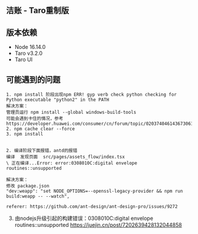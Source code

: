 ## 洁账 - Taro重制版

## 版本依赖
- Node 16.14.0
- Taro v3.2.0
- Taro UI

## 可能遇到的问题
```
1. npm install 阶段出现npm ERR! gyp verb check python checking for Python executable "python2" in the PATH
解决方案：
管理员运行 npm install --global windows-build-tools
可能会遇到卡住的情况，参考 https://developer.huawei.com/consumer/cn/forum/topic/0203740461436730610
2. npm cache clear --force
3. npm install


2. 编译阶段下面报错，antd的报错 
编译  发现页面  src/pages/assets_flow/index.tsx
\ 正在编译...Error: error:0308010C:digital envelope routines::unsupported

解决方案：
修改 package.json
"dev:weapp": "set NODE_OPTIONS=--openssl-legacy-provider && npm run build:weapp -- --watch",

referer: https://github.com/ant-design/ant-design-pro/issues/9272
```

3. 由nodejs升级引起的构建错误：0308010C:digital envelope routines::unsupported
https://juejin.cn/post/7202639428132044858